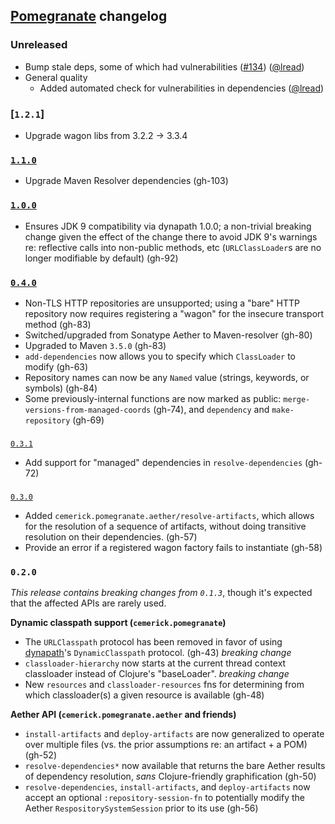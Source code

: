 ## [Pomegranate](http://github.com/cemerick/pomegranate) changelog

### Unreleased

* Bump stale deps, some of which had vulnerabilities ([#134](https://github.com/clj-commons/pomegranate/issues/134)) ([@lread](https://github.com/lread))
* General quality
  * Added automated check for vulnerabilities in dependencies ([@lread](https://github.com/lread))

### [`1.2.1`]

* Upgrade wagon libs from 3.2.2 -> 3.3.4

### [`1.1.0`](https://github.com/cemerick/pomegranate/milestone/9?closed=1)

* Upgrade Maven Resolver dependencies (gh-103)

### [`1.0.0`](https://github.com/cemerick/pomegranate/milestone/8?closed=1)

* Ensures JDK 9 compatibility via dynapath 1.0.0; a non-trivial breaking change
  given the effect of the change there to avoid JDK 9's warnings re: reflective
  calls into non-public methods, etc (`URLClassLoader`s are no longer modifiable
  by default) (gh-92)

### [`0.4.0`](https://github.com/cemerick/pomegranate/issues?q=milestone%3A0.4.0+is%3Aclosed)

* Non-TLS HTTP repositories are unsupported; using a "bare" HTTP repository now
  requires registering a "wagon" for the insecure transport method (gh-83)
* Switched/upgraded from Sonatype Aether to Maven-resolver (gh-80)
* Upgraded to Maven `3.5.0` (gh-83)
* `add-dependencies` now allows you to specify which `ClassLoader` to modify
  (gh-63)
* Repository names can now be any `Named` value (strings, keywords, or symbols)
  (gh-84)
* Some previously-internal functions are now marked as public:
  `merge-versions-from-managed-coords` (gh-74), and `dependency` and
  `make-repository` (gh-69)

###
[`0.3.1`](https://github.com/cemerick/pomegranate/issues?q=milestone%3A0.3.1+is%3Aclosed)

* Add support for "managed" dependencies in `resolve-dependencies` (gh-72)

###
[`0.3.0`](https://github.com/cemerick/pomegranate/issues?milestone=5&page=1&state=closed)

* Added `cemerick.pomegranate.aether/resolve-artifacts`, which allows for the
  resolution of a sequence of artifacts, without doing transitive resolution on
  their dependencies. (gh-57)
* Provide an error if a registered wagon factory fails to instantiate (gh-58)

### `0.2.0`

_This release contains breaking changes from `0.1.3`_, though it's expected that
the affected APIs are rarely used.

**Dynamic classpath support (`cemerick.pomegranate`)**

* The `URLClasspath` protocol has been removed in favor of using
  [dynapath](https://github.com/tobias/dynapath/)'s `DynamicClasspath` protocol.
  (gh-43) *breaking change*
* `classloader-hierarchy` now starts at the current thread context classloader
  instead of Clojure's "baseLoader". *breaking change*
* New `resources` and `classloader-resources` fns for determining from which
  classloader(s) a given resource is available (gh-48)

**Aether API (`cemerick.pomegranate.aether` and friends)**

* `install-artifacts` and `deploy-artifacts` are now generalized to operate over
  multiple files (vs. the prior assumptions re: an artifact + a POM) (gh-52)
* `resolve-dependencies*` now available that returns the bare Aether results of
  dependency resolution, _sans_ Clojure-friendly graphification (gh-50)
* `resolve-dependencies`, `install-artifacts`, and `deploy-artifacts` now accept
  an optional `:repository-session-fn` to potentially modify the Aether
  `RespositorySystemSession` prior to its use (gh-56)
  
